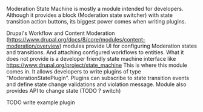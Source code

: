 Moderation State Machine is mostly a module intended for developers.
Although it provides a block (Moderation state switcher) with state transition action buttons, its biggest power comes when writing plugins.

Drupal's Workflow and Content Moderation (https://www.drupal.org/docs/8/core/modules/content-moderation/overview) modules provide UI for configuring Moderation states and transitions.
And attaching configured workflows to entities.
What it does not provide is a developer friendly state machine interface like https://www.drupal.org/project/state_machine
This is where this module comes in.
It allows developers to write plugins of type "ModerationStatePlugin".
Plugins can subscribe to state transition events and define state change validations and violation message.
Module also provides API to change state (TODO ? switch)

TODO write example plugin